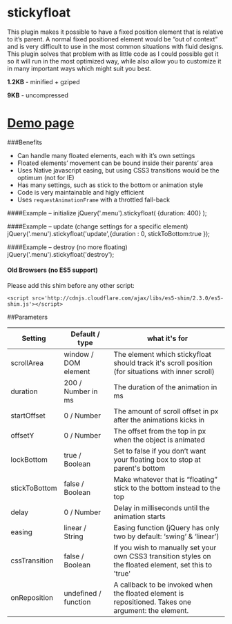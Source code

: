 stickyfloat
===========

This plugin makes it possible to have a fixed position element that is relative to it’s parent. A normal fixed positioned element would be “out of context” and is very difficult to use in the most common situations with fluid designs. This plugin solves that problem with as little code as I could possible get it so it will run in the most optimized way, while also allow you to customize it in many important ways which might suit you best.

**1.2KB** - minified + gziped

**9KB** - uncompressed

# [Demo page](http://yaireo.github.io/stickyfloat/)

###Benefits

* Can handle many floated elements, each with it’s own settings
* Floated elements’ movement can be bound inside their parents’ area
* Uses Native javascript easing, but using CSS3 transitions would be the optimum (not for IE)
* Has many settings, such as stick to the bottom or animation style
* Code is very maintainable and higly efficient
* Uses `requestAnimationFrame` with a throttled fall-back

####Example – initialize
    jQuery('.menu').stickyfloat( {duration: 400} );

####Example – update (change settings for a specific element)
    jQuery('.menu').stickyfloat('update',{duration : 0, stickToBottom:true });

####Example – destroy (no more floating)
    jQuery('.menu').stickyfloat('destroy');


#### Old Browsers (no ES5 support)
Please add this shim before any other script:

	<script src='http://cdnjs.cloudflare.com/ajax/libs/es5-shim/2.3.0/es5-shim.js'></script>

##Parameters

| Setting       | Default / type       | what it's for                                                                                          |
|---------------|----------------------|--------------------------------------------------------------------------------------------------------|
| scrollArea    | window / DOM element | The element which stickyfloat should track it's scroll position (for situations with inner scroll)     |
| duration      | 200 / Number in ms   | The duration of the animation in ms                                                                    |
| startOffset   | 0 / Number           | The amount of scroll offset in px after the animations kicks in                                        |
| offsetY       | 0 / Number           | The offset from the top in px when the object is animated                                              |
| lockBottom    | true / Boolean       | Set to false if you don’t want your floating box to stop at parent's bottom                            |
| stickToBottom | false / Boolean      | Make whatever that is “floating” stick to the bottom instead to the top                                |
| delay         | 0 / Number           | Delay in milliseconds until the animation starts                                                       |
| easing        | linear / String      | Easing function (jQuery has only two by default: ‘swing’ & ‘linear’)                                   |
| cssTransition | false / Boolean      | If you wish to manually set your own CSS3 transition styles on the floated element, set this to 'true' |
| onReposition  | undefined / function | A callback to be invoked when the floated element is repositioned. Takes one argument: the element.    |